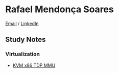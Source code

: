 # Rafael Mendonça Soares
[Email](mailto:rafaelmendsr@gmail.com) / [LinkedIn](https://www.linkedin.com/in/rafaelmendsr/)

## Study Notes
### Virtualization
* [KVM x86 TDP MMU](./virt/kvm-mmu.md)
